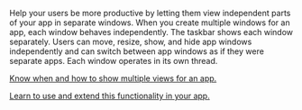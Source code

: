 ﻿Help your users be more productive by letting them view independent parts of your app in separate windows. When you create multiple windows for an app, each window behaves independently. The taskbar shows each window separately. Users can move, resize, show, and hide app windows independently and can switch between app windows as if they were separate apps. Each window operates in its own thread.

[Know when and how to show multiple views for an app.](https://docs.microsoft.com/windows/uwp/design/layout/show-multiple-views)

[Learn to use and extend this functionality in your app.](https://github.com/microsoft/TemplateStudio/blob/main/docs/UWP/features/multiple-views.md)
